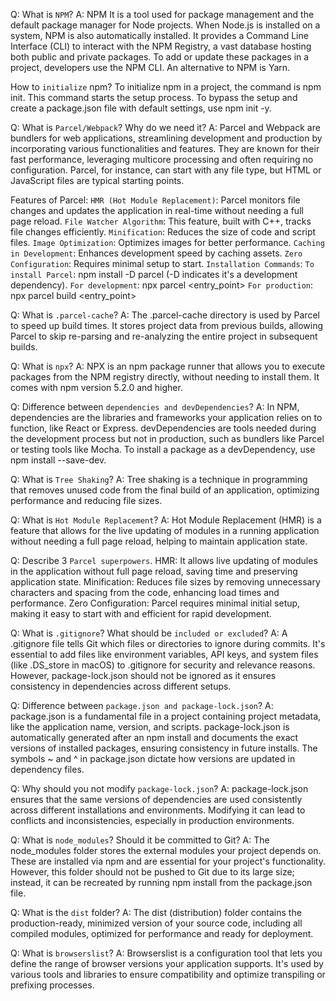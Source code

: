Q: What is `NPM`?
A: NPM It is a tool used for package management and the default package manager for Node projects. When Node.js is installed on a system, NPM is also automatically installed. It provides a Command Line Interface (CLI) to interact with the NPM Registry, a vast database hosting both public and private packages. To add or update these packages in a project, developers use the NPM CLI. An alternative to NPM is Yarn.

How to `initialize` npm?
To initialize npm in a project, the command is npm init. This command starts the setup process. To bypass the setup and create a package.json file with default settings, use npm init -y.

Q: What is `Parcel/Webpack`? Why do we need it?
A: Parcel and Webpack are bundlers for web applications, streamlining development and production by incorporating various functionalities and features. They are known for their fast performance, leveraging multicore processing and often requiring no configuration. Parcel, for instance, can start with any file type, but HTML or JavaScript files are typical starting points.

Features of Parcel:
`HMR (Hot Module Replacement)`: Parcel monitors file changes and updates the application in real-time without needing a full page reload.
`File Watcher Algorithm`: This feature, built with C++, tracks file changes efficiently.
`Minification`: Reduces the size of code and script files.
`Image Optimization`: Optimizes images for better performance.
`Caching in Development`: Enhances development speed by caching assets.
`Zero Configuration`: Requires minimal setup to start.
`Installation Commands`:
`To install Parcel`: npm install -D parcel (-D indicates it's a development dependency).
`For development`: npx parcel <entry_point>
`For production`: npx parcel build <entry_point>

Q: What is `.parcel-cache`?
A: The .parcel-cache directory is used by Parcel to speed up build times. It stores project data from previous builds, allowing Parcel to skip re-parsing and re-analyzing the entire project in subsequent builds.

Q: What is `npx`?
A: NPX is an npm package runner that allows you to execute packages from the NPM registry directly, without needing to install them. It comes with npm version 5.2.0 and higher.

Q: Difference between `dependencies and devDependencies`?
A: In NPM, dependencies are the libraries and frameworks your application relies on to function, like React or Express. devDependencies are tools needed during the development process but not in production, such as bundlers like Parcel or testing tools like Mocha. To install a package as a devDependency, use npm install --save-dev.

Q: What is `Tree Shaking`?
A: Tree shaking is a technique in programming that removes unused code from the final build of an application, optimizing performance and reducing file sizes.

Q: What is `Hot Module Replacement`?
A: Hot Module Replacement (HMR) is a feature that allows for the live updating of modules in a running application without needing a full page reload, helping to maintain application state.

Q: Describe 3 `Parcel superpowers`.
HMR: It allows live updating of modules in the application without full page reload, saving time and preserving application state.
Minification: Reduces file sizes by removing unnecessary characters and spacing from the code, enhancing load times and performance.
Zero Configuration: Parcel requires minimal initial setup, making it easy to start with and efficient for rapid development.

Q: What is `.gitignore`? What should be `included or excluded`?
A: A .gitignore file tells Git which files or directories to ignore during commits. It's essential to add files like environment variables, API keys, and system files (like .DS_store in macOS) to .gitignore for security and relevance reasons. However, package-lock.json should not be ignored as it ensures consistency in dependencies across different setups.

Q: Difference between `package.json and package-lock.json`?
A: package.json is a fundamental file in a project containing project metadata, like the application name, version, and scripts. package-lock.json is automatically generated after an npm install and documents the exact versions of installed packages, ensuring consistency in future installs. The symbols ~ and ^ in package.json dictate how versions are updated in dependency files.

Q: Why should you not modify `package-lock.json`?
A: package-lock.json ensures that the same versions of dependencies are used consistently across different installations and environments. Modifying it can lead to conflicts and inconsistencies, especially in production environments.

Q: What is `node_modules`? Should it be committed to Git?
A: The node_modules folder stores the external modules your project depends on. These are installed via npm and are essential for your project's functionality. However, this folder should not be pushed to Git due to its large size; instead, it can be recreated by running npm install from the package.json file.

Q: What is the `dist` folder?
A: The dist (distribution) folder contains the production-ready, minimized version of your source code, including all compiled modules, optimized for performance and ready for deployment.

Q: What is `browserslist`?
A: Browserslist is a configuration tool that lets you define the range of browser versions your application supports. It's used by various tools and libraries to ensure compatibility and optimize transpiling or prefixing processes.
